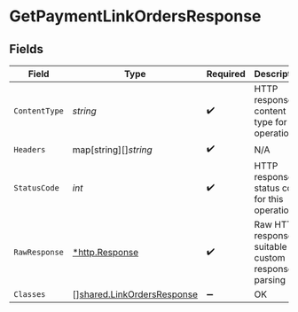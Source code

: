 # GetPaymentLinkOrdersResponse


## Fields

| Field                                                                           | Type                                                                            | Required                                                                        | Description                                                                     |
| ------------------------------------------------------------------------------- | ------------------------------------------------------------------------------- | ------------------------------------------------------------------------------- | ------------------------------------------------------------------------------- |
| `ContentType`                                                                   | *string*                                                                        | :heavy_check_mark:                                                              | HTTP response content type for this operation                                   |
| `Headers`                                                                       | map[string][]*string*                                                           | :heavy_check_mark:                                                              | N/A                                                                             |
| `StatusCode`                                                                    | *int*                                                                           | :heavy_check_mark:                                                              | HTTP response status code for this operation                                    |
| `RawResponse`                                                                   | [*http.Response](https://pkg.go.dev/net/http#Response)                          | :heavy_check_mark:                                                              | Raw HTTP response; suitable for custom response parsing                         |
| `Classes`                                                                       | [][shared.LinkOrdersResponse](../../../pkg/models/shared/linkordersresponse.md) | :heavy_minus_sign:                                                              | OK                                                                              |